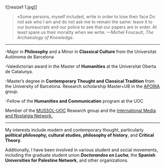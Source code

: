 ![[resize1 1.jpg]]

>«Some persons, myself included, write in order to lose their face Do not ask who I am and do not ask me to remain the same: leave it to our bureaucrats and our police to see that our papers are in order. At least spare us their morality when we write. 
—Michel Foucault, _The Archaeology of Knowledge_.

- - -


-Major in **Philosophy** and a Minor in **Classical Culture** from the Universitat Autònoma de Barcelona

-Valedictorian award in the Master of **Humanities** at the Universitat Oberta de Catalunya. 

-Master’s degree in **Contemporary Thought and Classical Tradition** from the University of Barcelona. Research scholarship Master+UB in the [APORIA](https://www.ub.edu/grc_aporia/en/) group.

-Fellow of the **Humanities and Communication** program at the UOC

Member of the [MUSSOL-UOC](https://blogs.uoc.edu/mussol/en/) Research group and the [International Media and Nostalgia Network.](https://medianostalgia.uqam.ca/)

- - -
My interests include modern and contemporary thought, particularly **political philosophy, cultural studies, philosophy of history**, and **Critical Theory**.

Additionally, I have been involved in various student and social movements, including the graduate student union **_Doctorandos en Lucha_**, the **Spanish Universities for Palestine Network**, and other organizations.
